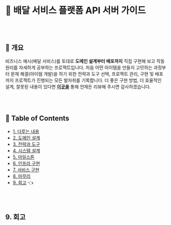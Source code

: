 # :truck: 배달 서비스 플랫폼 API 서버 가이드

<br/><br/>



## :speech_balloon: 개요

비즈니스 예시(배달 서비스)를 토대로 **도메인 설계부터 배포까지** 
직접 구현해 보고 작동 원리를 자세하게 공부하는 프로젝트입니다. 
처음 어떤 아이템을 만들지 고민하는 과정부터 문제 해결(아이템 개발)을 하기 위한 전략과 도구 선택, 
프로젝트 관리, 구현 및 배포까지 프로젝트가 진행되는 모든 발자취를 기록합니다. 
더 좋은 구현 방법, 더 효율적인 설계, 잘못된 내용이 있다면 **[이곳을](https://github.com/cholnh/delivery-platform-server-guide/issues)** 
통해 언제든 리뷰해 주시면 감사하겠습니다.

<br/><br/>



## :memo: Table of Contents

- [1. 다루는 내용](https://github.com/cholnh/delivery-platform-server-guide/blob/main/contents/1/index.md)
- [2. 도메인 설계](https://github.com/cholnh/delivery-platform-server-guide/blob/main/contents/2/index.md)
- [3. 전략과 도구](https://github.com/cholnh/delivery-platform-server-guide/blob/main/contents/3/index.md)
- [4. 시스템 설계](https://github.com/cholnh/delivery-platform-server-guide/blob/main/contents/4/index.md)
- [5. 마일스톤](https://github.com/cholnh/delivery-platform-server-guide/blob/main/contents/5/index.md) 
- [6. 인프라 구현](https://github.com/cholnh/delivery-platform-server-guide/blob/main/contents/6/index.md)
- [7. 서비스 구현](https://github.com/cholnh/delivery-platform-server-guide/blob/main/contents/7/index.md)
- [8. 마무리](https://github.com/cholnh/delivery-platform-server-guide/blob/main/contents/8/index.md)
- [9. 회고](https://github.com/cholnh/delivery-platform-server-guide/blob/main/contents/9/index.md) :point_left:

<br/><br/>



## 9. 회고